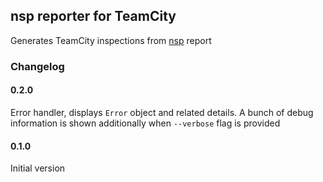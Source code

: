 ## nsp reporter for TeamCity

Generates TeamCity inspections from [nsp][nsp] report

### Changelog

#### 0.2.0
Error handler, displays `Error` object and related details.
A bunch of debug information is shown additionally when `--verbose` flag is provided

#### 0.1.0
Initial version

[nsp]: https://www.npmjs.com/package/nsp